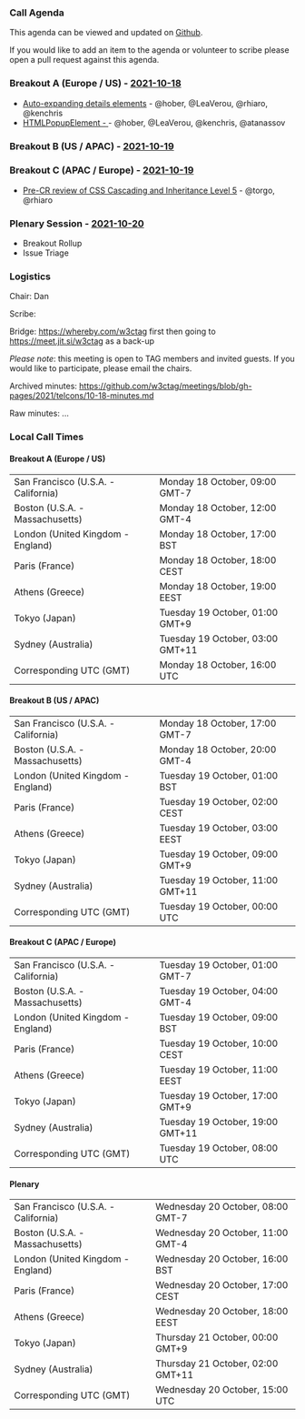 ### Call Agenda

This agenda can be viewed and updated on [Github](https://github.com/w3ctag/meetings/blob/gh-pages/2021/telcons/10-18-agenda.md).

If you would like to add an item to the agenda or volunteer to scribe please open a pull request against this agenda.

### Breakout A (Europe / US) - [2021-10-18](https://www.timeanddate.com/worldclock/converter.html?iso=20211018T160000&p1=224&p2=43&p3=136&p4=195&p5=26&p6=248&p7=240)

* [Auto-expanding details elements](https://github.com/w3ctag/design-reviews/issues/677) - @hober, @LeaVerou, @rhiaro, @kenchris
* [HTMLPopupElement - <popup>](https://github.com/w3ctag/design-reviews/issues/680) - @hober, @LeaVerou, @kenchris, @atanassov

### Breakout B (US / APAC) - [2021-10-19](https://www.timeanddate.com/worldclock/converter.html?iso=20211019T000000&p1=224&p2=43&p3=136&p4=195&p5=26&p6=248&p7=240)

### Breakout C (APAC / Europe) - [2021-10-19](https://www.timeanddate.com/worldclock/converter.html?iso=20211019T080000&p1=224&p2=43&p3=136&p4=195&p5=26&p6=248&p7=240)

* [Pre-CR review of CSS Cascading and Inheritance Level 5](https://github.com/w3ctag/design-reviews/issues/678) - @torgo, @rhiaro

### Plenary Session - [2021-10-20](https://www.timeanddate.com/worldclock/converter.html?iso=20211020T150000&p1=224&p2=43&p3=136&p4=195&p5=26&p6=248&p7=240)


* Breakout Rollup
* Issue Triage

### Logistics

Chair: Dan

Scribe:

Bridge: https://whereby.com/w3ctag first then going to https://meet.jit.si/w3ctag as a back-up

*Please note*: this meeting is open to TAG members and invited guests. If you would like to participate, please email the chairs.

Archived minutes: https://github.com/w3ctag/meetings/blob/gh-pages/2021/telcons/10-18-minutes.md

Raw minutes: ...


### Local Call Times

#### Breakout A (Europe / US)

<table>
<tr><td> San Francisco (U.S.A. - California) <td> Monday 18 October, 09:00 GMT-7</td></tr>
<tr><td> Boston (U.S.A. - Massachusetts) <td> Monday 18 October, 12:00 GMT-4</td></tr>
<tr><td> London (United Kingdom - England) <td> Monday 18 October, 17:00 BST</td></tr>
<tr><td> Paris (France) <td> Monday 18 October, 18:00 CEST</td></tr>
<tr><td> Athens (Greece) <td> Monday 18 October, 19:00 EEST</td></tr>
<tr><td> Tokyo (Japan) <td> Tuesday 19 October, 01:00 GMT+9</td></tr>
<tr><td> Sydney (Australia) <td> Tuesday 19 October, 03:00 GMT+11</td></tr>
<tr><td> Corresponding UTC (GMT) <td> Monday 18 October, 16:00 UTC</td></tr>
</table>

#### Breakout B (US / APAC)

<table>
<tr><td> San Francisco (U.S.A. - California) <td> Monday 18 October, 17:00 GMT-7</td></tr>
<tr><td> Boston (U.S.A. - Massachusetts) <td> Monday 18 October, 20:00 GMT-4</td></tr>
<tr><td> London (United Kingdom - England) <td> Tuesday 19 October, 01:00 BST</td></tr>
<tr><td> Paris (France) <td> Tuesday 19 October, 02:00 CEST</td></tr>
<tr><td> Athens (Greece) <td> Tuesday 19 October, 03:00 EEST</td></tr>
<tr><td> Tokyo (Japan) <td> Tuesday 19 October, 09:00 GMT+9</td></tr>
<tr><td> Sydney (Australia) <td> Tuesday 19 October, 11:00 GMT+11</td></tr>
<tr><td> Corresponding UTC (GMT) <td> Tuesday 19 October, 00:00 UTC</td></tr>
</table>

#### Breakout C (APAC / Europe)

<table>
<tr><td> San Francisco (U.S.A. - California) <td> Tuesday 19 October, 01:00 GMT-7</td></tr>
<tr><td> Boston (U.S.A. - Massachusetts) <td> Tuesday 19 October, 04:00 GMT-4</td></tr>
<tr><td> London (United Kingdom - England) <td> Tuesday 19 October, 09:00 BST</td></tr>
<tr><td> Paris (France) <td> Tuesday 19 October, 10:00 CEST</td></tr>
<tr><td> Athens (Greece) <td> Tuesday 19 October, 11:00 EEST</td></tr>
<tr><td> Tokyo (Japan) <td> Tuesday 19 October, 17:00 GMT+9</td></tr>
<tr><td> Sydney (Australia) <td> Tuesday 19 October, 19:00 GMT+11</td></tr>
<tr><td> Corresponding UTC (GMT) <td> Tuesday 19 October, 08:00 UTC</td></tr>
</table>

#### Plenary

<table>
<tr><td> San Francisco (U.S.A. - California) <td> Wednesday 20 October, 08:00 GMT-7</td></tr>
<tr><td> Boston (U.S.A. - Massachusetts) <td> Wednesday 20 October, 11:00 GMT-4</td></tr>
<tr><td> London (United Kingdom - England) <td> Wednesday 20 October, 16:00 BST</td></tr>
<tr><td> Paris (France) <td> Wednesday 20 October, 17:00 CEST</td></tr>
<tr><td> Athens (Greece) <td> Wednesday 20 October, 18:00 EEST</td></tr>
<tr><td> Tokyo (Japan) <td> Thursday 21 October, 00:00 GMT+9</td></tr>
<tr><td> Sydney (Australia) <td> Thursday 21 October, 02:00 GMT+11</td></tr>
<tr><td> Corresponding UTC (GMT) <td> Wednesday 20 October, 15:00 UTC</td></tr>
</table>
